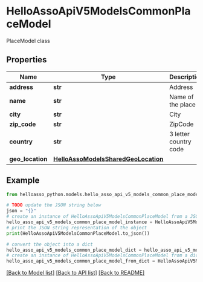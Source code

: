 # HelloAssoApiV5ModelsCommonPlaceModel

PlaceModel class

## Properties

Name | Type | Description | Notes
------------ | ------------- | ------------- | -------------
**address** | **str** | Address | [optional] 
**name** | **str** | Name of the place | [optional] 
**city** | **str** | City | [optional] 
**zip_code** | **str** | ZipCode | [optional] 
**country** | **str** | 3 letter country code | [optional] 
**geo_location** | [**HelloAssoModelsSharedGeoLocation**](HelloAssoModelsSharedGeoLocation.md) |  | [optional] 

## Example

```python
from helloasso_python.models.hello_asso_api_v5_models_common_place_model import HelloAssoApiV5ModelsCommonPlaceModel

# TODO update the JSON string below
json = "{}"
# create an instance of HelloAssoApiV5ModelsCommonPlaceModel from a JSON string
hello_asso_api_v5_models_common_place_model_instance = HelloAssoApiV5ModelsCommonPlaceModel.from_json(json)
# print the JSON string representation of the object
print(HelloAssoApiV5ModelsCommonPlaceModel.to_json())

# convert the object into a dict
hello_asso_api_v5_models_common_place_model_dict = hello_asso_api_v5_models_common_place_model_instance.to_dict()
# create an instance of HelloAssoApiV5ModelsCommonPlaceModel from a dict
hello_asso_api_v5_models_common_place_model_from_dict = HelloAssoApiV5ModelsCommonPlaceModel.from_dict(hello_asso_api_v5_models_common_place_model_dict)
```
[[Back to Model list]](../README.md#documentation-for-models) [[Back to API list]](../README.md#documentation-for-api-endpoints) [[Back to README]](../README.md)


